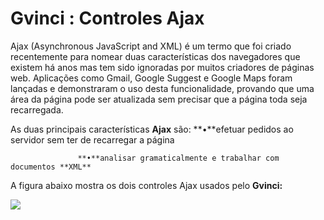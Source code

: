 # Gvinci : Controles Ajax

Ajax \(Asynchronous JavaScript and XML\) é um termo que foi criado recentemente para nomear duas características dos navegadores que existem há anos mas tem sido ignoradas por muitos criadores de páginas web. Aplicações como Gmail, Google Suggest e Google Maps foram lançadas e demonstraram o uso desta funcionalidade, provando que uma área da página pode ser atualizada sem precisar que a página toda seja recarregada.

As duas principais características **Ajax** são:                   **•**efetuar pedidos ao servidor sem ter de recarregar a página

                   **•**analisar gramaticalmente e trabalhar com documentos **XML**

A figura abaixo mostra os dois controles Ajax usados pelo **Gvinci:**

![](http://www.gvinci.com.br/manual/ajaxctrlgv5.png)

